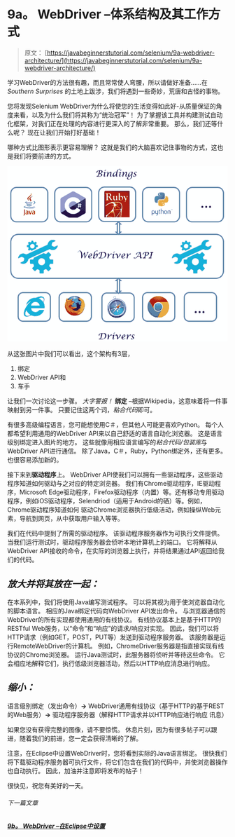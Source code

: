 # 9a。 WebDriver –体系结构及其工作方式

> 原文： [https://javabeginnerstutorial.com/selenium/9a-webdriver-architecture/](https://javabeginnerstutorial.com/selenium/9a-webdriver-architecture/)

学习WebDriver的方法很有趣，而且常常使人弯腰，所以请做好准备……在 *Southern Surprises* 的土地上跋涉，我们将遇到一些奇妙，荒唐和古怪的事物。

您将发现Selenium WebDriver为什么将使您的生活变得如此好-从质量保证的角度来看，以及为什么我们将其称为“统治冠军”！ 为了掌握该工具并构建测试自动化框架，对我们正在处理的内容进行更深入的了解非常重要。 那么，我们还等什么呢？ 现在让我们开始打好基础！

哪种方式比图形表示更容易理解？ 这就是我们的大脑喜欢记住事物的方式，这也是我们将要前进的方式。

![WebDriver Architecture](img/a771b70e8626ad97f91b67946b0c8f69.png)

从这张图片中我们可以看出，这个架构有3层，

1.  绑定
2.  WebDriver API和
3.  车手

让我们一次讨论这一步骤。 *大字警报！* **绑定** –根据Wikipedia，这意味着将一件事映射到另一件事。 只要记住这两个词，*粘合代码*即可。

有很多高级编程语言，您可能想使用C＃，但其他人可能更喜欢Python。 每个人都希望利用通用的WebDriver API来以自己舒适的语言自动化浏览器。 这是语言级别绑定进入图片的地方。 这些就像用相应语言编写的*粘合代码/包装库*与WebDriver API进行通信。 除了Java，C＃，Ruby，Python绑定外，还有更多。 也很容易添加新的。

接下来到**驱动程序**上。 WebDriver API使我们可以拥有一些驱动程序，这些驱动程序知道如何驱动与之对应的特定浏览器。 我们有Chrome驱动程序，IE驱动程序，Microsoft Edge驱动程序，Firefox驱动程序（内置）等。还有移动专用驱动程序，例如iOS驱动程序，Selendriod（适用于Android的硒）等。例如，Chrome驱动程序知道如何 驱动Chrome浏览器执行低级活动，例如操纵Web元素，导航到网页，从中获取用户输入等等。

我们在代码中提到了所需的驱动程序。 该驱动程序服务器作为可执行文件提供。 当我们运行测试时，驱动程序服务器会侦听本地计算机上的端口。 它将解释从WebDriver API接收的命令，在实际的浏览器上执行，并将结果通过API返回给我们的代码。

## *放大并将其放在一起：*

在本系列中，我们将使用Java编写测试程序。 可以将其视为用于使浏览器自动化的脚本语言。 相应的Java绑定代码向WebDriver API发出命令。 与浏览器通信的WebDriver的所有实现都使用通用的有线协议。 有线协议基本上是基于HTTP的RESTful Web服务，以“命令”和“响应”的请求/响应对实现。 因此，我们可以将HTTP请求（例如GET，POST，PUT等）发送到驱动程序服务器。 该服务器是运行RemoteWebDriver的计算机。 例如，ChromeDriver服务器是指直接实现有线协议的Chrome浏览器。 运行Java测试时，此服务器将侦听并等待这些命令。 它会相应地解释它们，执行低级浏览器活动，然后以HTTP响应消息进行响应。

## *缩小：*

语言级别绑定（发出命令）**->** WebDriver通用有线协议（基于HTTP的基于REST的Web服务）**->** 驱动程序服务器（解释HTTP请求并以HTTP响应进行响应 讯息）

如果您没有获得完整的图像，请不要惊慌。 休息片刻，因为有很多帖子可以跟进，随着我们的前进，您一定会获得清晰的了解。

注意，在Eclipse中设置WebDriver时，您将看到实际的Java语言绑定。 很快我们将下载驱动程序服务器可执行文件，将它们包含在我们的代码中，并使浏览器操作也自动执行。 因此，加油并注意即将发布的帖子！

很快见，祝您有美好的一天。

###### 下一篇文章

##### [9b。 WebDriver –在Eclipse中设置](https://javabeginnerstutorial.com/selenium/9b-webdriver-eclipse-setup/ "9b. WebDriver – Set Up in Eclipse")